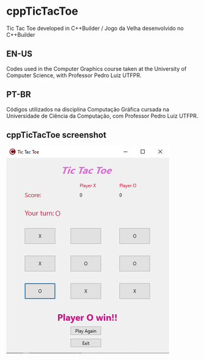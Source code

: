 # cppTicTacToe
Tic Tac Toe developed in C++Builder / Jogo da Velha desenvolvido no C++Builder

## EN-US
Codes used in the Computer Graphics course taken at the University of Computer Science, with Professor Pedro Luiz UTFPR.

## PT-BR
Códigos utilizados na disciplina Computação Gráfica cursada na Universidade de Ciência da Computação, com Professor Pedro Luiz UTFPR.

## cppTicTacToe screenshot

![Screenshot](Screenshot.png)
